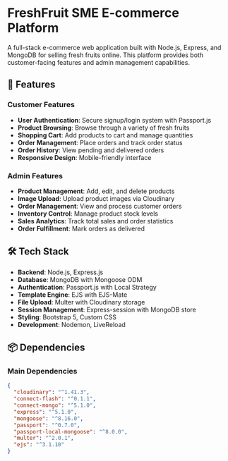 # FreshFruit SME E-commerce Platform

A full-stack e-commerce web application built with Node.js, Express, and MongoDB for selling fresh fruits online. This platform provides both customer-facing features and admin management capabilities.

## 🚀 Features

### Customer Features
- **User Authentication**: Secure signup/login system with Passport.js
- **Product Browsing**: Browse through a variety of fresh fruits
- **Shopping Cart**: Add products to cart and manage quantities
- **Order Management**: Place orders and track order status
- **Order History**: View pending and delivered orders
- **Responsive Design**: Mobile-friendly interface

### Admin Features
- **Product Management**: Add, edit, and delete products
- **Image Upload**: Upload product images via Cloudinary
- **Order Management**: View and process customer orders
- **Inventory Control**: Manage product stock levels
- **Sales Analytics**: Track total sales and order statistics
- **Order Fulfillment**: Mark orders as delivered

## 🛠️ Tech Stack

- **Backend**: Node.js, Express.js
- **Database**: MongoDB with Mongoose ODM
- **Authentication**: Passport.js with Local Strategy
- **Template Engine**: EJS with EJS-Mate
- **File Upload**: Multer with Cloudinary storage
- **Session Management**: Express-session with MongoDB store
- **Styling**: Bootstrap 5, Custom CSS
- **Development**: Nodemon, LiveReload

## 📦 Dependencies

### Main Dependencies
```json
{
  "cloudinary": "^1.41.3",
  "connect-flash": "^0.1.1",
  "connect-mongo": "^5.1.0",
  "express": "^5.1.0",
  "mongoose": "^8.16.0",
  "passport": "^0.7.0",
  "passport-local-mongoose": "^8.0.0",
  "multer": "^2.0.1",
  "ejs": "^3.1.10"
}
```